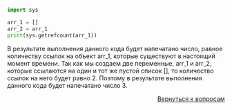 ```python
import sys

arr_1 = []
arr_2 = arr_1
print(sys.getrefcount(arr_1))
```

В результате выполнения данного кода будет напечатано число, равное количеству ссылок на объект arr_1, которые
существуют в настоящий момент времени. Так как мы создаем две переменные, arr_1 и arr_2, которые ссылаются на один и тот
же пустой список [], то количество ссылок на него будет равно 2. Поэтому в результате выполнения данного кода будет
напечатано число 3.

<div align="right">

[Вернуться к вопросам](../Вопросы.md)

</div>

